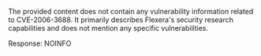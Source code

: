 The provided content does not contain any vulnerability information related to CVE-2006-3688. It primarily describes Flexera's security research capabilities and does not mention any specific vulnerabilities.

Response: NOINFO